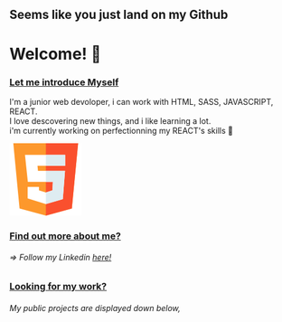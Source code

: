 ## Seems like you just land on my  __Github__
# Welcome! 👋

### <ins> Let me introduce Myself </ins>
I'm a junior web devoloper, i can work with HTML, SASS, JAVASCRIPT, REACT.  
I love descovering new things, and i like learning a lot.  
i'm currently working on perfectionning my REACT's skills  :muscle:  

![](Images/html5.png)

### <ins>Find out more about me?</ins>  
###### => Follow my Linkedin [here!](https://www.linkedin.com/in/austin-benard/)  

### <ins>Looking for my work?</ins>  
###### My public projects are displayed down below, 



<!--
**Achouffe666/Achouffe666** is a ✨ _special_ ✨ repository because its `README.md` (this file) appears on your GitHub profile.

Here are some ideas to get you started:

- 🔭 I’m currently working on ...
- 🌱 I’m currently learning ...
- 👯 I’m looking to collaborate on ...
- 🤔 I’m looking for help with ...
- 💬 Ask me about ...
- 📫 How to reach me: ...
- 😄 Pronouns: ...
- ⚡ Fun fact: ...
-->
